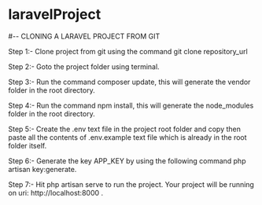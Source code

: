 # laravelProject


#-- CLONING A LARAVEL PROJECT FROM GIT

Step 1:- Clone project from git using the command git clone repository_url

Step 2:- Goto the project folder using terminal.

Step 3:- Run the command composer update, this will generate the vendor folder in the root directory.

Step 4:- Run the command npm install, this will generate the node_modules folder in the root directory.

Step 5:- Create the .env text file in the project root folder and copy then paste all the contents of .env.example text file which is already in the root folder itself.

Step 6:- Generate the key APP_KEY by using the following command php artisan key:generate.

Step 7:- Hit php artisan serve to run the project. Your project will be running on uri: http://localhost:8000 .

